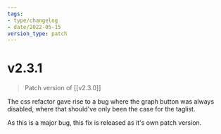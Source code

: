 ```yaml
---
tags:
- type/changelog
- date/2022-05-15
version_type: patch
---
```


# v2.3.1
> Patch version of [[v2.3.0]]

The css refactor gave rise to a bug where the graph button was always disabled, where that should've only been the case for the taglist.

As this is a major bug, this fix is released as it's own patch version.